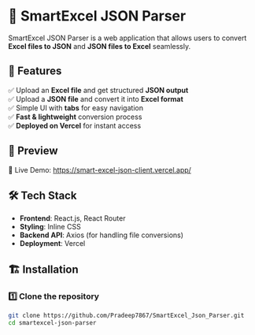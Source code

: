 # 📝 SmartExcel JSON Parser  

SmartExcel JSON Parser is a web application that allows users to convert **Excel files to JSON** and **JSON files to Excel** seamlessly.  

## 🚀 Features  
✅ Upload an **Excel file** and get structured **JSON output**  
✅ Upload a **JSON file** and convert it into **Excel format**  
✅ Simple UI with **tabs** for easy navigation  
✅ **Fast & lightweight** conversion process  
✅ **Deployed on Vercel** for instant access  

## 📸 Preview  
🚀 Live Demo: https://smart-excel-json-client.vercel.app/

## 🛠️ Tech Stack  
- **Frontend**: React.js, React Router  
- **Styling**: Inline CSS  
- **Backend API**: Axios (for handling file conversions)  
- **Deployment**: Vercel  

## 🏗️ Installation  
### 1️⃣ Clone the repository  
```bash
git clone https://github.com/Pradeep7867/SmartExcel_Json_Parser.git  
cd smartexcel-json-parser

